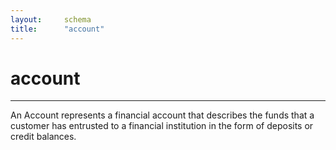 ```yaml
---
layout:		schema
title:		"account"
---
```


# account

---

An Account represents a financial account that describes the funds that a customer has entrusted to a financial institution in the form of deposits or credit balances.
